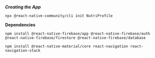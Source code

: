 ***Creating the App***

```
npx @react-native-community/cli init NutriProfile   
```

**Dependencies**

```
npm install @react-native-firebase/app @react-native-firebase/auth @react-native-firebase/firestore @react-native-firebase/database
```

```
npm install @react-native-material/core react-navigation react-navigation-stack
```

